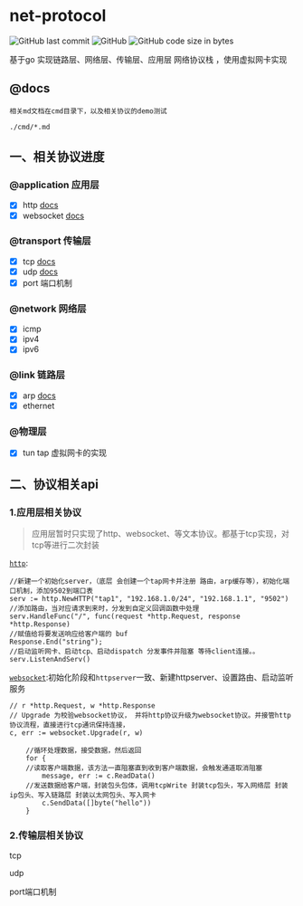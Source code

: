 # net-protocol
<p>
<img alt="GitHub last commit" src="https://img.shields.io/github/last-commit/brewlin/net-protocol">
<img alt="GitHub" src="https://img.shields.io/github/license/brewlin/net-protocol">
<img alt="GitHub code size in bytes" src="https://img.shields.io/github/languages/code-size/brewlin/net-protocol">
  
  </p>


基于go 实现链路层、网络层、传输层、应用层 网络协议栈 ，使用虚拟网卡实现
## @docs
```
相关md文档在cmd目录下，以及相关协议的demo测试
```
`./cmd/*.md`
## 一、相关协议进度
### @application 应用层
- [x] http [docs](./cmd/http.md)
- [x] websocket [docs](./cmd/websocket.md)

### @transport 传输层
- [x] tcp [docs](./cmd/tcp.md)
- [x] udp [docs](./cmd/udp.md)
- [x] port 端口机制

### @network 网络层
- [x] icmp
- [x] ipv4
- [x] ipv6

### @link 链路层
- [x] arp [docs](./cmd/arp.md)
- [x] ethernet

### @物理层
- [x] tun tap 虚拟网卡的实现

## 二、协议相关api
### 1.应用层相关协议
> 应用层暂时只实现了http、websocket、等文本协议。都基于tcp实现，对tcp等进行二次封装

[`http`](./cmd/http.md):
```
//新建一个初始化server，（底层 会创建一个tap网卡并注册 路由，arp缓存等），初始化端口机制，添加9502到端口表
serv := http.NewHTTP("tap1", "192.168.1.0/24", "192.168.1.1", "9502")
//添加路由，当对应请求到来时，分发到自定义回调函数中处理
serv.HandleFunc("/", func(request *http.Request, response *http.Response) 
//赋值给将要发送响应给客户端的 buf
Response.End("string");
//启动监听网卡、启动tcp、启动dispatch 分发事件并阻塞 等待client连接。。
serv.ListenAndServ()
```
[`websocket`](./cmd/websocket):初始化阶段和`httpserver`一致、新建httpserver、设置路由、启动监听服务
```
// r *http.Request, w *http.Response
// Upgrade 为校验websocket协议， 并将http协议升级为websocket协议。并接管http协议流程，直接进行tcp通讯保持连接，
c, err := websocket.Upgrade(r, w)

	//循环处理数据，接受数据，然后返回
	for {
    //读取客户端数据，该方法一直阻塞直到收到客户端数据，会触发通道取消阻塞
		message, err := c.ReadData()
    //发送数据给客户端，封装包头包体，调用tcpWrite 封装tcp包头，写入网络层 封装ip包头、写入链路层 封装以太网包头、写入网卡
		c.SendData([]byte("hello"))
	}
```

### 2.传输层相关协议
tcp

udp

port端口机制

